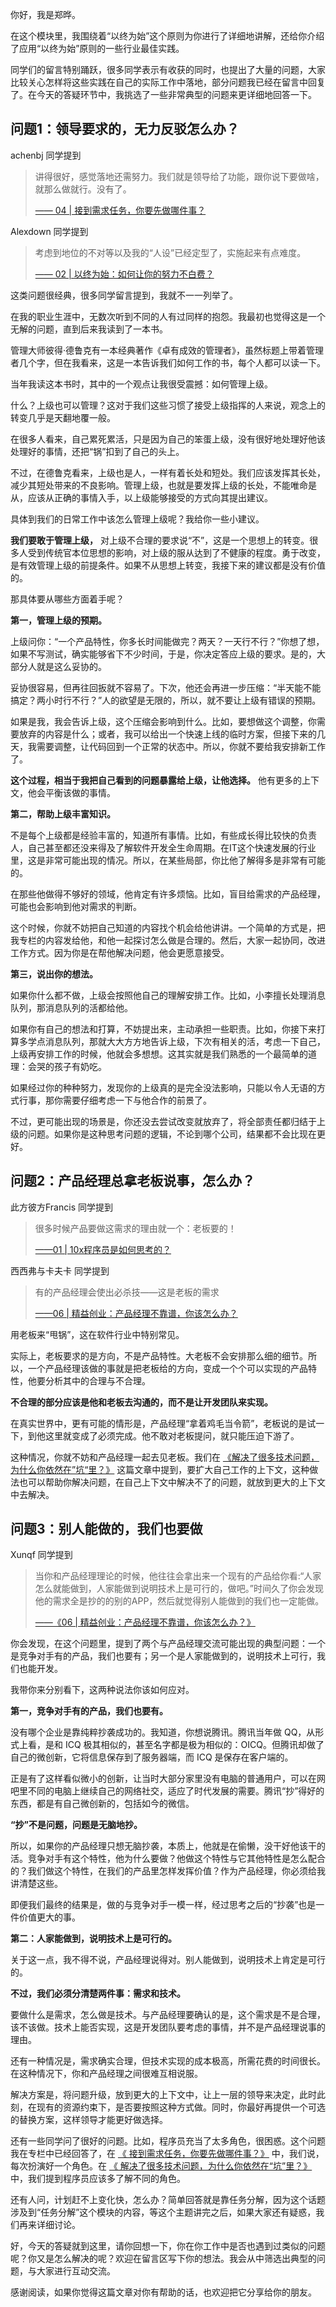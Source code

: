 你好，我是郑晔。

在这个模块里，我围绕着“以终为始”这个原则为你进行了详细地讲解，还给你介绍了应用“以终为始”原则的一些行业最佳实践。

同学们的留言特别踊跃，很多同学表示有收获的同时，也提出了大量的问题，大家比较关心怎样将这些实践在自己的实际工作中落地，部分问题我已经在留言中回复了。在今天的答疑环节中，我挑选了一些非常典型的问题来更详细地回答一下。

## 问题1：领导要求的，无力反驳怎么办？

achenbj 同学提到

> 讲得很好，感觉落地还需努力。我们就是领导给了功能，跟你说下要做啥，就那么做就行。没有了。
>
> [—— 04 \| 接到需求任务，你要先做哪件事？](http://time.geekbang.org/column/article/75100)

Alexdown 同学提到

> 考虑到地位的不对等以及我的“人设”已经定型了，实施起来有点难度。
>
> [—— 02 \| 以终为始：如何让你的努力不白费？](http://time.geekbang.org/column/article/74834)

这类问题很经典，很多同学留言提到，我就不一一列举了。

在我的职业生涯中，无数次听到不同的人有过同样的抱怨。我最初也觉得这是一个无解的问题，直到后来我读到了一本书。

管理大师彼得·德鲁克有一本经典著作《卓有成效的管理者》，虽然标题上带着管理者几个字，但在我看来，这是一本告诉我们如何工作的书，每个人都可以读一下。

当年我读这本书时，其中的一个观点让我很受震撼：如何管理上级。

什么？上级也可以管理？这对于我们这些习惯了接受上级指挥的人来说，观念上的转变几乎是天翻地覆一般。

在很多人看来，自己累死累活，只是因为自己的笨蛋上级，没有很好地处理好他该处理好的事情，还把“锅”扣到了自己的头上。

不过，在德鲁克看来，上级也是人，一样有着长处和短处。我们应该发挥其长处，减少其短处带来的不良影响。管理上级，也就是要发挥上级的长处，不能唯命是从，应该从正确的事情入手，以上级能够接受的方式向其提出建议。

具体到我们的日常工作中该怎么管理上级呢？我给你一些小建议。

**我们要敢于管理上级，** 对上级不合理的要求说“不”，这是一个思想上的转变。很多人受到传统官本位思想的影响，对上级的服从达到了不健康的程度。勇于改变，是有效管理上级的前提条件。如果不从思想上转变，我接下来的建议都是没有价值的。

那具体要从哪些方面着手呢？

**第一，管理上级的预期。**

上级问你：“一个产品特性，你多长时间能做完？两天？一天行不行？”你想了想，如果不写测试，确实能够省下不少时间，于是，你决定答应上级的要求。是的，大部分人就是这么妥协的。

妥协很容易，但再往回扳就不容易了。下次，他还会再进一步压缩：“半天能不能搞定？两小时行不行？”人的欲望是无限的，所以，就不要让上级有错误的预期。

如果是我，我会告诉上级，这个压缩会影响到什么。比如，要想做这个调整，你需要放弃的内容是什么；或者，我可以给出一个快速上线的临时方案，但接下来的几天，我需要调整，让代码回到一个正常的状态中。所以，你就不要给我安排新工作了。

**这个过程，相当于我把自己看到的问题暴露给上级，让他选择。** 他有更多的上下文，他会平衡该做的事情。

**第二，帮助上级丰富知识。**

不是每个上级都是经验丰富的，知道所有事情。比如，有些成长得比较快的负责人，自己甚至都还没来得及了解软件开发全生命周期。在IT这个快速发展的行业里，这是非常可能出现的情况。所以，在某些局部，你比他了解得多是非常有可能的。

在那些他做得不够好的领域，他肯定有许多烦恼。比如，盲目给需求的产品经理，可能也会影响到他对需求的判断。

这个时候，你就不妨把自己知道的内容找个机会给他讲讲。一个简单的方式是，把我专栏的内容发给他，和他一起探讨怎么做是合理的。然后，大家一起协同，改进工作方式。因为你是在帮他解决问题，他会更愿意接受。

**第三，说出你的想法。**

如果你什么都不做，上级会按照他自己的理解安排工作。比如，小李擅长处理消息队列，那消息队列的活都给他。

如果你有自己的想法和打算，不妨提出来，主动承担一些职责。比如，你接下来打算多学点消息队列，那就大大方方地告诉上级，下次有相关的活，考虑一下自己，上级再安排工作的时候，他就会多想想。这其实就是我们熟悉的一个最简单的道理：会哭的孩子有奶吃。

如果经过你的种种努力，发现你的上级真的是完全没法影响，只能以令人无语的方式行事，那你需要仔细考虑一下与他合作的前景了。

不过，更可能出现的场景是，你还没去尝试改变就放弃了，将全部责任都归结于上级的问题。如果你是这种思考问题的逻辑，不论到哪个公司，结果都不会比现在更好。

## 问题2：产品经理总拿老板说事，怎么办？

此方彼方Francis 同学提到

> 很多时候产品要做这需求的理由就一个：老板要的！
>
> [——01 \| 10x程序员是如何思考的？](http://time.geekbang.org/column/article/74471)

西西弗与卡夫卡 同学提到

> 有的产品经理会使出必杀技——这是老板的需求
>
> [——06 \| 精益创业：产品经理不靠谱，你该怎么办？](http://time.geekbang.org/column/article/76260)

用老板来“甩锅”，这在软件行业中特别常见。

实际上，老板要求的是方向，不是产品特性。大老板不会安排那么细的细节。所以，一个产品经理该做的事就是把老板给的方向，变成一个个可以实现的产品特性，他要分析其中的合理与不合理。

**不合理的部分应该是他和老板去沟通的，而不是让开发团队来实现。**

在真实世界中，更有可能的情形是，产品经理“拿着鸡毛当令箭”，老板说的是试一下，到他这里就变成了必须完成。他不敢对老板提问，就只能压迫下游了。

这种情况，你就不妨和产品经理一起去见老板。我们在 [《解决了很多技术问题，为什么你依然在”坑“里？》](http://time.geekbang.org/column/article/76567) 这篇文章中提到，要扩大自己工作的上下文，这种做法也可以帮助你解决问题，在自己上下文中解决不了的问题，就放到更大的上下文中去解决。

## 问题3：别人能做的，我们也要做

Xunqf 同学提到

> 当你和产品经理理论的时候，他往往会拿出来一个现有的产品给你看:“人家怎么就能做到，人家能做到说明技术上是可行的，做吧。”时间久了你会发现他的需求全是抄的的别的APP，然后就觉得别人能做到的我们也一定能做。
>
> [——《06 \| 精益创业：产品经理不靠谱，你该怎么办？》](http://time.geekbang.org/column/article/76260)

你会发现，在这个问题里，提到了两个与产品经理交流可能出现的典型问题：一个是竞争对手有的产品，我们也要有；另一个是人家能做到的，说明技术上可行，我们也能开发。

我带你来分别看下，这两种说法你该如何应对。

**第一，竞争对手有的产品，我们也要有。**

没有哪个企业是靠纯粹抄袭成功的。我知道，你想说腾讯。腾讯当年做 QQ，从形式上看，是和 ICQ 极其相似的，甚至名字都是极为相似的：OICQ。但腾讯却做了自己的微创新，它将信息保存到了服务器端，而 ICQ 是保存在客户端的。

正是有了这样看似微小的创新，让当时大部分家里没有电脑的普通用户，可以在网吧里不同的电脑上继续自己的网络社交，适应了时代发展的需要。腾讯“抄”得好的东西，都是有自己微创新的，包括如今的微信。

**“抄”不是问题，问题是无脑地抄。**

所以，如果你的产品经理只想无脑抄袭，本质上，他就是在偷懒，没干好他该干的活。竞争对手有这个特性，他为什么要做？他做这个特性与它其他特性是怎么配合的？我们做这个特性，在我们的产品里怎样发挥价值？作为产品经理，你必须给我讲清楚这些。

即便我们最终的结果是，做的与竞争对手一模一样，经过思考之后的“抄袭”也是一件价值更大的事。

**第二：人家能做到，说明技术上是可行的。**

关于这一点，我不得不说，产品经理说得对。别人能做到，说明技术上肯定是可行的。

**不过，我们必须分清楚两件事：需求和技术。**

要做什么是需求，怎么做是技术。与产品经理要确认的是，这个需求是不是合理，该不该做。技术上能否实现，这是开发团队要考虑的事情，并不是产品经理说事的理由。

还有一种情况是，需求确实合理，但技术实现的成本极高，所需花费的时间很长。在这种情况下，你和产品经理之间很难互相说服。

解决方案是，将问题升级，放到更大的上下文中，让上一层的领导来决定，此时此刻，在现有的资源约束下，是否要按照这种方式做。同时，你最好再提供一个可选的替换方案，这样领导才能更好做选择。

还有一些同学问了很好的问题。比如，程序员充当了太多角色，很困惑。这个问题我在专栏中已经回答了，在 [《 接到需求任务，你要先做哪件事？》](http://time.geekbang.org/column/article/75100) 中，我们说，每次扮演好一个角色。在 [《 解决了很多技术问题，为什么你依然在“坑”里？》](http://time.geekbang.org/column/article/76567) 中，我们提到程序员应该多了解不同的角色。

还有人问，计划赶不上变化快，怎么办？简单回答就是靠任务分解，因为这个话题涉及到“任务分解”这个模块的内容，等这个主题讲完之后，如果大家还有疑惑，我们再来详细讨论。

好，今天的答疑就到这里，请你回想一下，你在你工作中是否也遇到过类似的问题呢？你又是怎么解决的呢？欢迎在留言区写下你的想法。我会从中筛选出典型的问题，与大家进行互动交流。

感谢阅读，如果你觉得这篇文章对你有帮助的话，也欢迎把它分享给你的朋友。
